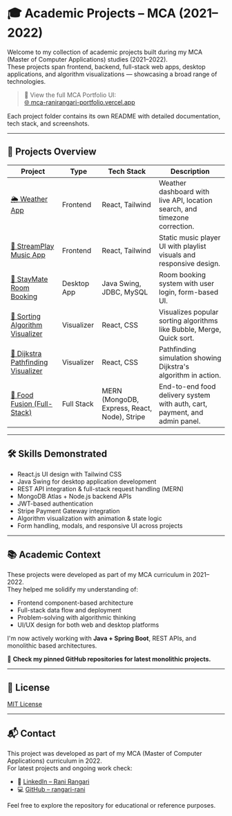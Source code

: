 # 🎓 Academic Projects – MCA (2021–2022)

Welcome to my collection of academic projects built during my MCA (Master of Computer Applications) studies (2021–2022).   
These projects span frontend, backend, full-stack web apps, desktop applications, and algorithm visualizations — showcasing a broad range of technologies.

> 📌 View the full MCA Portfolio UI:  
> [🌐 mca-ranirangari-portfolio.vercel.app](https://mca-ranirangari-portfolio.vercel.app/)  

Each project folder contains its own README with detailed documentation, tech stack, and screenshots.

---

## 📁 Projects Overview

| Project | Type | Tech Stack | Description |
|--------|------|------------|-------------|
| [🌦️ Weather App](./weather-app/) | Frontend | React, Tailwind | Weather dashboard with live API, location search, and timezone correction. |
| [🎵 StreamPlay Music App](./streamplay) | Frontend | React, Tailwind | Static music player UI with playlist visuals and responsive design. |
| [🏨 StayMate Room Booking](./staymate-java-swing) | Desktop App | Java Swing, JDBC, MySQL | Room booking system with user login, form-based UI. |
| [🔢 Sorting Algorithm Visualizer](./sorting-algorithm-visualizer) | Visualizer | React, CSS | Visualizes popular sorting algorithms like Bubble, Merge, Quick sort. |
| [🧭 Dijkstra Pathfinding Visualizer](./dijkstra-path-visualizer) | Visualizer | React, CSS | Pathfinding simulation showing Dijkstra's algorithm in action. |
| [🍱 Food Fusion (Full-Stack)](./Food-Fusion-mern) | Full Stack | MERN (MongoDB, Express, React, Node), Stripe | End-to-end food delivery system with auth, cart, payment, and admin panel. |

---

## 🛠️ Skills Demonstrated

- React.js UI design with Tailwind CSS
- Java Swing for desktop application development
- REST API integration & full-stack request handling (MERN)
- MongoDB Atlas + Node.js backend APIs
- JWT-based authentication
- Stripe Payment Gateway integration
- Algorithm visualization with animation & state logic
- Form handling, modals, and responsive UI across projects

---

## 📚 Academic Context

These projects were developed as part of my MCA curriculum in 2021–2022.  
They helped me solidify my understanding of:

- Frontend component-based architecture
- Full-stack data flow and deployment
- Problem-solving with algorithmic thinking
- UI/UX design for both web and desktop platforms

I'm now actively working with **Java + Spring Boot**, REST APIs, and monolithic based architectures.   

📌 **Check my pinned GitHub repositories for latest monolithic projects.**  

---
## 📜 License

[MIT License](LICENSE)

---

## 📬 Contact

This project was developed as part of my MCA (Master of Computer Applications) curriculum in 2022.  
For latest projects and ongoing work check:

- 🔗 [LinkedIn – Rani Rangari](https://www.linkedin.com/in/rani-rangari/)  
- 💻 [GitHub – rangari-rani](https://github.com/rangari-rani)  

Feel free to explore the repository for educational or reference purposes.


